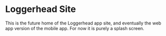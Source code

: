 # Loggerhead Site

This is the future home of the Loggerhead app site, and eventually the web app version of the mobile app. For now it is purely a splash screen.

